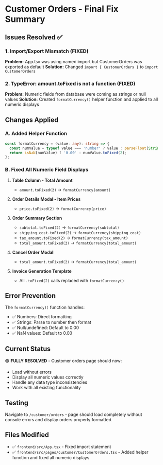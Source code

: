 # Customer Orders - Final Fix Summary

## Issues Resolved ✅

### 1. Import/Export Mismatch (FIXED)
**Problem:** App.tsx was using named import but CustomerOrders was exported as default
**Solution:** Changed `import { CustomerOrders }` to `import CustomerOrders`

### 2. TypeError: amount.toFixed is not a function (FIXED)
**Problem:** Numeric fields from database were coming as strings or null values
**Solution:** Created `formatCurrency()` helper function and applied to all numeric displays

## Changes Applied

### A. Added Helper Function
```typescript
const formatCurrency = (value: any): string => {
  const numValue = typeof value === 'number' ? value : parseFloat(String(value || 0));
  return isNaN(numValue) ? '0.00' : numValue.toFixed(2);
};
```

### B. Fixed All Numeric Field Displays
1. **Table Column - Total Amount**
   - `amount.toFixed(2)` → `formatCurrency(amount)`

2. **Order Details Modal - Item Prices**
   - `price.toFixed(2)` → `formatCurrency(price)`

3. **Order Summary Section**
   - `subtotal.toFixed(2)` → `formatCurrency(subtotal)`
   - `shipping_cost.toFixed(2)` → `formatCurrency(shipping_cost)`
   - `tax_amount.toFixed(2)` → `formatCurrency(tax_amount)`
   - `total_amount.toFixed(2)` → `formatCurrency(total_amount)`

4. **Cancel Order Modal**
   - `total_amount.toFixed(2)` → `formatCurrency(total_amount)`

5. **Invoice Generation Template**
   - All `.toFixed(2)` calls replaced with `formatCurrency()`

## Error Prevention
The `formatCurrency()` function handles:
- ✅ Numbers: Direct formatting
- ✅ Strings: Parse to number then format
- ✅ Null/undefined: Default to 0.00
- ✅ NaN values: Default to 0.00

## Current Status
🟢 **FULLY RESOLVED** - Customer orders page should now:
- Load without errors
- Display all numeric values correctly
- Handle any data type inconsistencies
- Work with all existing functionality

## Testing
Navigate to `/customer/orders` - page should load completely without console errors and display orders properly formatted.

## Files Modified
- ✅ `frontend/src/App.tsx` - Fixed import statement
- ✅ `frontend/src/pages/customer/CustomerOrders.tsx` - Added helper function and fixed all numeric displays
